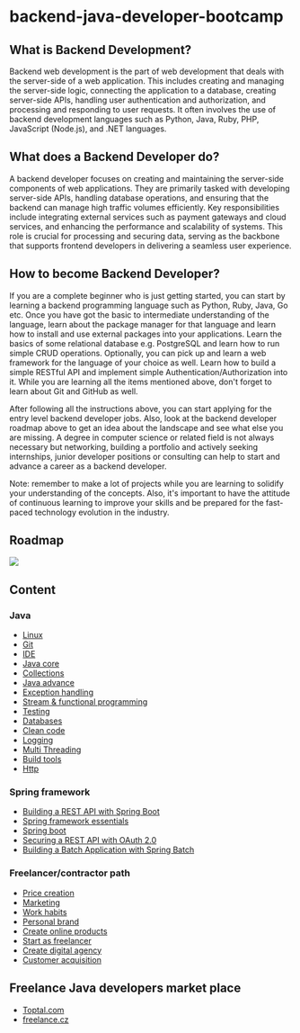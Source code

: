 # backend-java-developer-bootcamp

## What is Backend Development?

Backend web development is the part of web development that deals with the server-side of a web application. This includes creating and managing the server-side logic, connecting the application to a database, creating server-side APIs, handling user authentication and authorization, and processing and responding to user requests. It often involves the use of backend development languages such as Python, Java, Ruby, PHP, JavaScript (Node.js), and .NET languages.

## What does a Backend Developer do?

A backend developer focuses on creating and maintaining the server-side components of web applications. They are primarily tasked with developing server-side APIs, handling database operations, and ensuring that the backend can manage high traffic volumes efficiently. Key responsibilities include integrating external services such as payment gateways and cloud services, and enhancing the performance and scalability of systems. This role is crucial for processing and securing data, serving as the backbone that supports frontend developers in delivering a seamless user experience.

## How to become Backend Developer?
If you are a complete beginner who is just getting started, you can start by learning a backend programming language such as Python, Ruby, Java, Go etc. Once you have got the basic to intermediate understanding of the language, learn about the package manager for that language and learn how to install and use external packages into your applications. Learn the basics of some relational database e.g. PostgreSQL and learn how to run simple CRUD operations. Optionally, you can pick up and learn a web framework for the language of your choice as well. Learn how to build a simple RESTful API and implement simple Authentication/Authorization into it. While you are learning all the items mentioned above, don't forget to learn about Git and GitHub as well.

After following all the instructions above, you can start applying for the entry level backend developer jobs. Also, look at the backend developer roadmap above to get an idea about the landscape and see what else you are missing. A degree in computer science or related field is not always necessary but networking, building a portfolio and actively seeking internships, junior developer positions or consulting can help to start and advance a career as a backend developer.

Note: remember to make a lot of projects while you are learning to solidify your understanding of the concepts. Also, it's important to have the attitude of continuous learning to improve your skills and be prepared for the fast-paced technology evolution in the industry.

## Roadmap
![](https://substackcdn.com/image/fetch/w_1456,c_limit,f_webp,q_auto:good,fl_progressive:steep/https%3A%2F%2Fsubstack-post-media.s3.amazonaws.com%2Fpublic%2Fimages%2Fd08cfd97-747e-4050-b742-bdc4a60ac865_1200x1278.gif)

## Content

### Java
* [Linux](pages/linux.md)
* [Git](pages/git.md)
* [IDE](pages/ide.md)
* [Java core](pages/core.md)
* [Collections](pages/collections.md)
* [Java advance](pages/javaAdvance.md)
* [Exception handling](pages/exceptionHandling.md)
* [Stream & functional programming](pages/streamAndFunctionalProgramming.md)
* [Testing](pages/testing.md)
* [Databases](pages/databases.md)
* [Clean code](pages/cleanCode.md)
* [Logging](pages/logging.md)
* [Multi Threading](pages/multiThreading.md)
* [Build tools](pages/buildTools.md)
* [Http](pages/http.md)

### Spring framework
* [Building a REST API with Spring Boot](https://spring.academy/courses/building-a-rest-api-with-spring-boot)
* [Spring framework essentials](https://spring.academy/courses/spring-framework-essentials)
* [Spring boot](https://spring.academy/courses/spring-boot)
* [Securing a REST API with OAuth 2.0](https://spring.academy/courses/spring-academy-secure-rest-api-oauth2)
* [Building a Batch Application with Spring Batch](https://spring.academy/courses/building-a-batch-application-with-spring-batch)

### Freelancer/contractor path
* [Price creation](https://mladypodnikatel.cz/na-volne-noze/cenotvorba)
* [Marketing](https://mladypodnikatel.cz/na-volne-noze/osobni-marketing)
* [Work habits](https://mladypodnikatel.cz/na-volne-noze/procesy-freelanceru)
* [Personal brand](https://mladypodnikatel.cz/na-volne-noze/osobni-znacka)
* [Create online products](https://mladypodnikatel.cz/tvorba-on-line-produktu)
* [Start as freelancer](https://mladypodnikatel.cz/na-volne-noze/zacatky)
* [Create digital agency](https://mladypodnikatel.cz/agentury/zalozeni)
* [Customer acquisition](https://mladypodnikatel.cz/na-volne-noze/jak-ziskat-klienty)

## Freelance Java developers market place
* [Toptal.com](https://www.toptal.com/java)
* [freelance.cz](https://www.freelance.cz/)